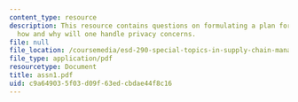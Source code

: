 ```yaml
---
content_type: resource
description: This resource contains questions on formulating a plan for adoption and
  how and why will one handle privacy concerns.
file: null
file_location: /coursemedia/esd-290-special-topics-in-supply-chain-management-spring-2005/c9a649035f03d09f63edcbdae44f8c16_assn1.pdf
file_type: application/pdf
resourcetype: Document
title: assn1.pdf
uid: c9a64903-5f03-d09f-63ed-cbdae44f8c16
---
```


